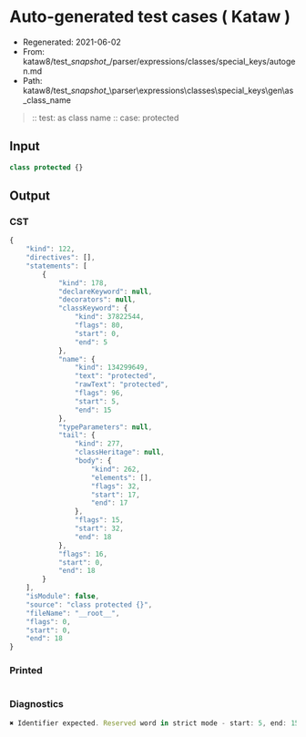 # Auto-generated test cases ( Kataw )
- Regenerated: 2021-06-02
- From: kataw8/test\__snapshot__/parser/expressions/classes/special_keys/autogen.md
- Path: kataw8/test\__snapshot__\parser\expressions\classes\special_keys\gen\as_class_name
> :: test: as class name
> :: case: protected
## Input

`````js
class protected {}
`````
## Output

### CST

```javascript
{
    "kind": 122,
    "directives": [],
    "statements": [
        {
            "kind": 178,
            "declareKeyword": null,
            "decorators": null,
            "classKeyword": {
                "kind": 37822544,
                "flags": 80,
                "start": 0,
                "end": 5
            },
            "name": {
                "kind": 134299649,
                "text": "protected",
                "rawText": "protected",
                "flags": 96,
                "start": 5,
                "end": 15
            },
            "typeParameters": null,
            "tail": {
                "kind": 277,
                "classHeritage": null,
                "body": {
                    "kind": 262,
                    "elements": [],
                    "flags": 32,
                    "start": 17,
                    "end": 17
                },
                "flags": 15,
                "start": 32,
                "end": 18
            },
            "flags": 16,
            "start": 0,
            "end": 18
        }
    ],
    "isModule": false,
    "source": "class protected {}",
    "fileName": "__root__",
    "flags": 0,
    "start": 0,
    "end": 18
}
```

### Printed

```javascript

```

### Diagnostics

```javascript
✖ Identifier expected. Reserved word in strict mode - start: 5, end: 15

```

